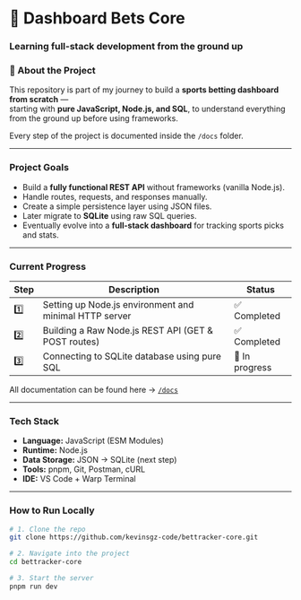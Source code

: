 # 🧠 Dashboard Bets Core  
### Learning full-stack development from the ground up

### 🚀 About the Project
This repository is part of my journey to build a **sports betting dashboard from scratch** —  
starting with **pure JavaScript, Node.js, and SQL**, to understand everything from the ground up before using frameworks.

Every step of the project is documented inside the `/docs` folder.

---

###  Project Goals
- Build a **fully functional REST API** without frameworks (vanilla Node.js).
- Handle routes, requests, and responses manually.
- Create a simple persistence layer using JSON files.
- Later migrate to **SQLite** using raw SQL queries.
- Eventually evolve into a **full-stack dashboard** for tracking sports picks and stats.

---

###  Current Progress

| Step | Description | Status |
|------|--------------|--------|
| 1️⃣ | Setting up Node.js environment and minimal HTTP server | ✅ Completed |
| 2️⃣ | Building a Raw Node.js REST API (GET & POST routes) | ✅ Completed |
| 3️⃣ | Connecting to SQLite database using pure SQL | 🔄 In progress |

All documentation can be found here → [`/docs`](./docs)

---

###  Tech Stack
- **Language:** JavaScript (ESM Modules)
- **Runtime:** Node.js
- **Data Storage:** JSON → SQLite (next step)
- **Tools:** pnpm, Git, Postman, cURL
- **IDE:** VS Code + Warp Terminal

---

###  How to Run Locally
```bash
# 1. Clone the repo
git clone https://github.com/kevinsgz-code/bettracker-core.git

# 2. Navigate into the project
cd bettracker-core

# 3. Start the server
pnpm run dev
